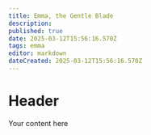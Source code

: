 ```yaml
---
title: Emma, the Gentle Blade
description: 
published: true
date: 2025-03-12T15:56:16.570Z
tags: emma
editor: markdown
dateCreated: 2025-03-12T15:56:16.570Z
---
```


# Header
Your content here